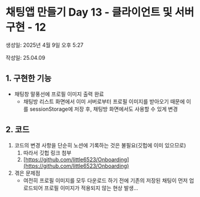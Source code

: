 # 채팅앱 만들기 Day 13 - 클라이언트 및 서버 구현 - 12

생성일: 2025년 4월 9일 오후 5:27

작성일: 25.04.09

## 1. 구현한 기능

- 채팅창 말풍선에 프로필 이미지 출력 완료
    - 채팅방 리스트 화면에서 이미 서버로부터 프로필 이미지를 받아오기 때문에 이를 sessionStorage에 저장 후, 채팅방 화면에서도 사용할 수 있게 변경

## 2. 코드

1. 코드의 변경 사항을 단순히 노션에 기록하는 것은 불필요(깃헙에 이미 있으므로)
    1. 따라서 깃헙 링크 첨부
    2. [https://github.com/little6523/Onboarding](https://github.com/little6523/Onboarding)
2. 겪은 문제점
    - 여전히 프로필 이미지를 모두 다운로드 하기 전에 기존의 저장된 채팅이 먼저 업로드되어 프로필 이미지가 적용되지 않는 현상 발생…